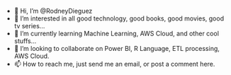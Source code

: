 - 👋 Hi, I’m @RodneyDieguez
- 👀 I’m interested in all good technology, good books, good movies, good tv series... 
- 🌱 I’m currently learning Machine Learning, AWS Cloud, and other cool stuffs...
- 💞️ I’m looking to collaborate on Power BI, R Language, ETL processing, AWS Cloud.
- 📫 How to reach me, just send me an email, or post a comment here.

<!---
RodneyDieguez/RodneyDieguez is a ✨ special ✨ repository because its `README.md` (this file) appears on your GitHub profile.
You can click the Preview link to take a look at your changes.
--->
